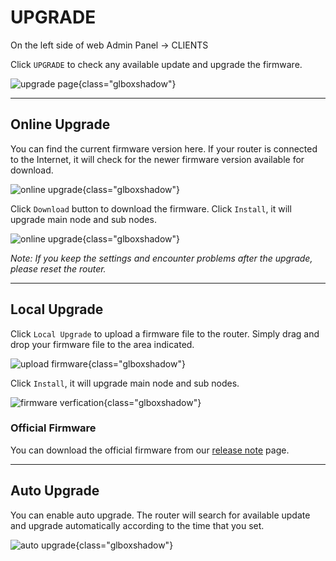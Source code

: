 # UPGRADE

On the left side of web Admin Panel -> CLIENTS

Click `UPGRADE` to check any available update and upgrade the firmware.

![upgrade page](https://static.gl-inet.com/docs/en/3/setup/share/upgrade/upgrade_page.png){class="glboxshadow"}

---

## Online Upgrade

You can find the current firmware version here. If your router is connected to the Internet, it will check for the newer firmware version available for download.

![online upgrade](https://static.gl-inet.com/docs/en/3/setup/gl-b2200/upgrade/online_upgrade_b2200.png){class="glboxshadow"}

Click `Download` button to download the firmware. Click `Install`, it will upgrade main node and sub nodes.

![online upgrade](https://static.gl-inet.com/docs/en/3/setup/gl-b2200/upgrade/online_upgrade_downloaded_b2200.png){class="glboxshadow"}

*Note: If you keep the settings and encounter problems after the upgrade, please reset the router.*

---

## Local Upgrade

Click `Local Upgrade` to upload a firmware file to the router. Simply drag and drop your firmware file to the area indicated.

![upload firmware](https://static.gl-inet.com/docs/en/3/setup/share/upgrade/local_upgrade.png){class="glboxshadow"}

Click `Install`, it will upgrade main node and sub nodes.

![firmware verfication](https://static.gl-inet.com/docs/en/3/setup/gl-b2200/upgrade/local_upgrade_verification_b2200.png){class="glboxshadow"}

### Official Firmware

You can download the official firmware from our [release note](../../../release_notes/) page.

---

## Auto Upgrade

You can enable auto upgrade. The router will search for available update and upgrade automatically according to the time that you set.

![auto upgrade](https://static.gl-inet.com/docs/en/3/setup/share/upgrade/auto_upgrade.png){class="glboxshadow"}
